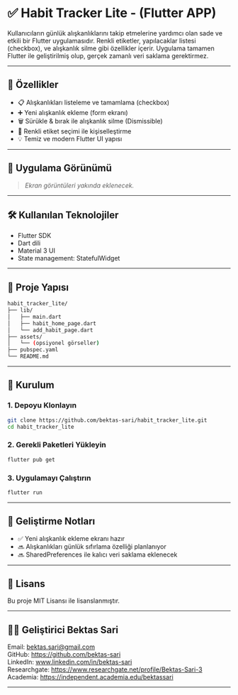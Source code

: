 # ✅ Habit Tracker Lite - (Flutter APP)

Kullanıcıların günlük alışkanlıklarını takip etmelerine yardımcı olan sade ve etkili bir Flutter uygulamasıdır. 
Renkli etiketler, yapılacaklar listesi (checkbox), ve alışkanlık silme gibi özellikler içerir. Uygulama tamamen 
Flutter ile geliştirilmiş olup, gerçek zamanlı veri saklama gerektirmez.

---

## 🚀 Özellikler

- 📋 Alışkanlıkları listeleme ve tamamlama (checkbox)
- ➕ Yeni alışkanlık ekleme (form ekranı)
- 🗑️ Sürükle & bırak ile alışkanlık silme (Dismissible)
- 🎨 Renkli etiket seçimi ile kişiselleştirme
- 💡 Temiz ve modern Flutter UI yapısı

---

## 📸 Uygulama Görünümü

> *Ekran görüntüleri yakında eklenecek.*

---

## 🛠️ Kullanılan Teknolojiler

- Flutter SDK
- Dart dili
- Material 3 UI
- State management: StatefulWidget

---

## 📁 Proje Yapısı

```bash
habit_tracker_lite/
├── lib/
│   ├── main.dart
│   ├── habit_home_page.dart
│   └── add_habit_page.dart
├── assets/
│   └── (opsiyonel görseller)
├── pubspec.yaml
└── README.md
```

---

## 🔧 Kurulum

### 1. Depoyu Klonlayın
```bash
git clone https://github.com/bektas-sari/habit_tracker_lite.git
cd habit_tracker_lite
```

### 2. Gerekli Paketleri Yükleyin
```bash
flutter pub get
```

### 3. Uygulamayı Çalıştırın
```bash
flutter run
```

---

## 📌 Geliştirme Notları

- ✅ Yeni alışkanlık ekleme ekranı hazır
- 🔜 Alışkanlıkları günlük sıfırlama özelliği planlanıyor
- 🔜 SharedPreferences ile kalıcı veri saklama eklenecek

---

## 📄 Lisans

Bu proje MIT Lisansı ile lisanslanmıştır.

---

## 👨‍💻 Geliştirici **Bektas Sari** 

Email: bektas.sari@gmail.com  <br>
GitHub: https://github.com/bektas-sari <br>
LinkedIn: www.linkedin.com/in/bektas-sari <br>
Researchgate: https://www.researchgate.net/profile/Bektas-Sari-3 <br>
Academia: https://independent.academia.edu/bektassari <br>

---


